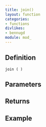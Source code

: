 ```yaml
---
title: join()
layout: function
categories:
- functions
divlikes:
- bennugd
module: mod_
---
```


## Definition

    join ( )

## Parameters

## Returns

## Example
